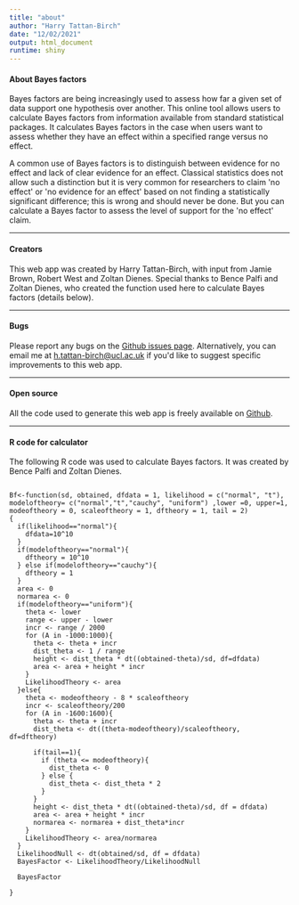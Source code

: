 ```yaml
---
title: "about"
author: "Harry Tattan-Birch"
date: "12/02/2021"
output: html_document
runtime: shiny
---
```


#### About Bayes factors

Bayes factors are being increasingly used to assess how far a given set of data support one hypothesis over another. This online tool allows users to calculate Bayes factors from information available from standard statistical packages. It calculates Bayes factors in the case when users want to assess whether they have an effect within a specified range versus no effect.

A common use of Bayes factors is to distinguish between evidence for no effect and lack of clear evidence for an effect. Classical statistics does not allow such a distinction but it is very common for researchers to claim 'no effect' or 'no evidence for an effect' based on not finding a statistically significant difference; this is wrong and should never be done. But you can calculate a Bayes factor to assess the level of support for the 'no effect' claim.

***

#### Creators
This web app was created by Harry Tattan-Birch, with input from Jamie Brown, Robert West and Zoltan Dienes. Special thanks to Bence Palfi and Zoltan Dienes, who created the function used here to calculate Bayes factors (details below).

***

#### Bugs
Please report any bugs on the [Github issues page](https://github.com/HTattanBirch/bayes-factor-calculator/issues). Alternatively, you can email me at [h.tattan-birch@ucl.ac.uk](h.tattan-birch@ucl.ac.uk) if you'd like to suggest specific improvements to this web app. 

***

#### Open source
All the code used to generate this web app is freely available on [Github](https://github.com/HTattanBirch/bayes-factor-calculator).

***

#### R code for calculator

The following R code was used to calculate Bayes factors. It was created by Bence Palfi and Zoltan Dienes.


```{r setup}

Bf<-function(sd, obtained, dfdata = 1, likelihood = c("normal", "t"), modeloftheory= c("normal","t","cauchy", "uniform") ,lower =0, upper=1, modeoftheory = 0, scaleoftheory = 1, dftheory = 1, tail = 2)
{
  if(likelihood=="normal"){
    dfdata=10^10
  }
  if(modeloftheory=="normal"){
    dftheory = 10^10
  } else if(modeloftheory=="cauchy"){
    dftheory = 1
  }
  area <- 0
  normarea <- 0
  if(modeloftheory=="uniform"){
    theta <- lower
    range <- upper - lower
    incr <- range / 2000
    for (A in -1000:1000){
      theta <- theta + incr
      dist_theta <- 1 / range
      height <- dist_theta * dt((obtained-theta)/sd, df=dfdata)
      area <- area + height * incr
    }
    LikelihoodTheory <- area
  }else{
    theta <- modeoftheory - 8 * scaleoftheory
    incr <- scaleoftheory/200
    for (A in -1600:1600){
      theta <- theta + incr
      dist_theta <- dt((theta-modeoftheory)/scaleoftheory, df=dftheory)
      
      if(tail==1){
        if (theta <= modeoftheory){
          dist_theta <- 0
        } else {
          dist_theta <- dist_theta * 2
        }
      }
      height <- dist_theta * dt((obtained-theta)/sd, df = dfdata)
      area <- area + height * incr
      normarea <- normarea + dist_theta*incr
    }
    LikelihoodTheory <- area/normarea
  }
  LikelihoodNull <- dt(obtained/sd, df = dfdata)
  BayesFactor <- LikelihoodTheory/LikelihoodNull
  
  BayesFactor
  
}

```